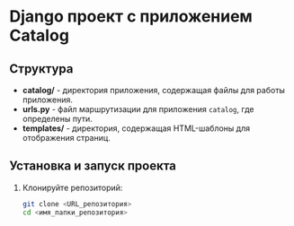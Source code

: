 # Django проект с приложением Catalog

## Структура

- **catalog/** - директория приложения, содержащая файлы для работы приложения.
- **urls.py** - файл маршрутизации для приложения `catalog`, где определены пути.
- **templates/** - директория, содержащая HTML-шаблоны для отображения страниц.

## Установка и запуск проекта

1. Клонируйте репозиторий:
   ```bash
   git clone <URL_репозитория>
   cd <имя_папки_репозитория>

